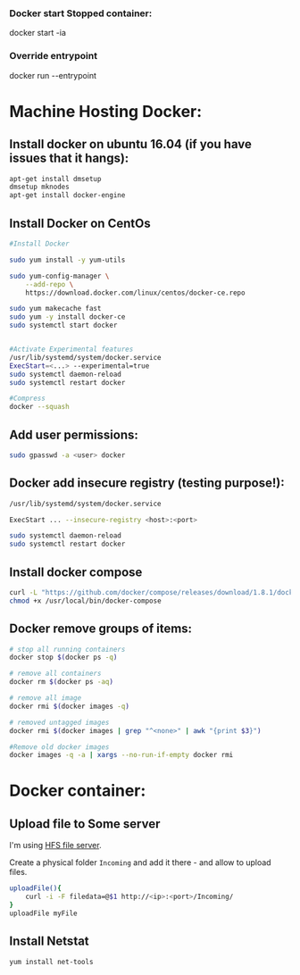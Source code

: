 ### Docker start Stopped container:
docker start -ia <container name>

### Override entrypoint
docker run --entrypoint <entrypoint>

# Machine Hosting Docker:
## Install docker on ubuntu 16.04 (if you have issues that it hangs):
```bash
apt-get install dmsetup
dmsetup mknodes
apt-get install docker-engine
```
## Install Docker on CentOs
```bash
#Install Docker

sudo yum install -y yum-utils

sudo yum-config-manager \
    --add-repo \
    https://download.docker.com/linux/centos/docker-ce.repo

sudo yum makecache fast
sudo yum -y install docker-ce
sudo systemctl start docker


#Activate Experimental features
/usr/lib/systemd/system/docker.service
ExecStart=<...> --experimental=true
sudo systemctl daemon-reload
sudo systemctl restart docker

#Compress
docker --squash
```


## Add user permissions:
```bash
sudo gpasswd -a <user> docker
```

## Docker add insecure registry (testing purpose!):
```bash
/usr/lib/systemd/system/docker.service

ExecStart ... --insecure-registry <host>:<port>

sudo systemctl daemon-reload
sudo systemctl restart docker
```

## Install docker compose
```bash
curl -L "https://github.com/docker/compose/releases/download/1.8.1/docker-compose-$(uname -s)-$(uname -m)" > /usr/local/bin/docker-compose
chmod +x /usr/local/bin/docker-compose
```

## Docker remove groups of items:
```bash
# stop all running containers
docker stop $(docker ps -q)

# remove all containers
docker rm $(docker ps -aq)

# remove all image
docker rmi $(docker images -q)

# removed untagged images
docker rmi $(docker images | grep "^<none>" | awk "{print $3}") 

#Remove old docker images
docker images -q -a | xargs --no-run-if-empty docker rmi
```



# Docker container:
## Upload file to Some server
I'm using [HFS file server](http://www.rejetto.com/hfs/?f=dl).

Create a physical folder `Incoming` and add it there - and allow to upload files. 
```bash
uploadFile(){
    curl -i -F filedata=@$1 http://<ip>:<port>/Incoming/
}
uploadFile myFile
```

## Install Netstat
```bash
yum install net-tools
```

